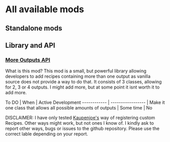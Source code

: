 # All available mods


## Standalone mods

## Library and API

### [More Outputs API](../mods/more-outputs-api/index.md)
What is this mod? This mod is a small, but powerful library allowing developers to add recipes containing more than one output as vanilla source does not provide a way to do that.
It consists of 3 classes, allowing for 2, 3 or 4 outputs. I might add more, but at some point it isnt worth it to add more.

To DO | When | Active Development
------------ | ----------------- |
Make it one class that allows all possible amounts of outputs | Some time | No

DISCLAIMER: I have only tested [Kaupenjoe's](https://youtube.com/Tutorials-By-Kaupenjoe) way of registering custom Recipes.
Other ways might work, but not ones I know of. I kindly ask to report other ways, bugs or issues to the github repository. Please use the correct lable depending on your report.